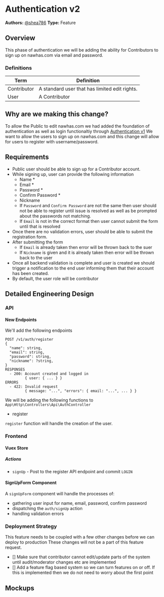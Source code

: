 # Authentication v2
**Authors:** [@shea786](https://github.com/shea786)
**Type:** Feature

## Overview
This phase of authentication we will be adding the ability for Contributors to sign up on nawhas.com via email and password.

### Definitions

| Term        | Definition                                            |
| ----------- | ----------------------------------------------------- |
| Contributor | A standard user that has limited edit rights.         |
| User        | A Contributor                                         |


## Why are we making this change?
To allow the Public to edit nawhas.com we had added the foundation of authentication as well as login functionaltiy through [Authentication v1](https://github.com/nawhas/rfcs/blob/master/features/authentication-v1/authentication-v1.md)
We want to allow the users to sign up on nawhas.com and this change will allow for users to register with username/password.

## Requirements
- Public user should be able to sign up for a Contributor account.
- While signing up, user can provide the following information
  - Name *
  - Email *
  - Password *
  - Confirm Password *
  - Nickname
  - If `Password` and `Confirm Password` are not the same then user should not be able to register until issue is resolved as well as be prompted about the passwords not matching.
  - If `Email` is not in the correct format then user cannot submit the form until that is resolved
- Once there are no validation errors, user should be able to submit the registration form.
- After submitting the form
  - If `Email` is already taken then error will be thrown back to the suer
  - If `Nickname` is given and it is already taken then error will be thrown back to the user
- Once all backend validation is complete and user is created we should trigger a notification to the end user informing them that their account has been created.
- By default, the user role will be contributor

## Detailed Engineering Design

### API

#### New Endpoints
We'll add the following endpoints

```
POST /v1/auth/register
{
  "name": string,
  "email": string,
  "password": string,
  "nickname": ?string,
}
RESPONSES
  - 200: Account created and logged in
         { user: { ... } }
ERRORS
  - 422: Invalid request
         { message: "...", "errors": { email: "...", ... } }
```

We will be adding the following functions to `App\Http\Controllers\Api\AuthController`
- register

`register` function will handle the creation of the user.

### Frontend

#### Vuex Store

##### Actions
- `signUp` - Post to the register API endpoint and commit `LOGIN`


#### SignUpForm Component
A `signUpForm` component will handle the processes of:
- gathering user input for name, email, password, confirm password
- dispatching the `auth/signUp` action
- handling validation errors

### Deployment Strategy
This feature needs to be coupled with a few other changes before we can deploy to production
These changes will not be a part of this feature request.
- [] Make sure that contributor cannot edit/update parts of the system until audit/moderator changes etc are implemented
- [] Add a feature flag based system so we can turn features on or off. If this is implemented then we do not need to worry about the first point

## Mockups
<!-- Attach relevant mockups here. Links to Figma are also appropriate. -->
